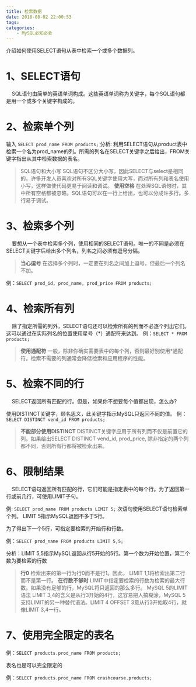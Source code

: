 ```yaml
---
title: 检索数据
date: 2018-08-02 22:00:53
tags:
categories:
    - MySQL必知必会
---
```

介绍如何使用SELECT语句从表中检索一个或多个数据列。
<!-- more -->

# 1、SELECT语句
&nbsp;&nbsp;&nbsp;&nbsp;SQL语句由简单的英语单词构成。这些英语单词称为关键字，每个SQL语句都是用一个或多个关键字构成的。

# 2、检索单个列
输入 `SELECT prod_name FROM products;`
分析: 利用SELECT语句从product表中检索一个名为prod_name的列。所需的列名在SELECT关键字之后给出，FROM关键字指出从其中检索数据的表名。
>SQL语句和大小写 SQL语句不区分大小写，因此SELECT与select是相同的。许多开发人员喜欢对所有SQL关键字使用大写，而对所有列和表名使用小写，这样做使代码更易于阅读和调试。
>**使用空格** 在处理SQL语句时，其中所有空格都被忽略。SQL语句可以在一行上给出，也可以分成许多行。多行易于调试。

# 3、检索多个列
&nbsp;&nbsp;&nbsp;&nbsp;要想从一个表中检索多个列，使用相同的SELECT语句。唯一的不同是必须在SELECT关键字后给出多个列名，列名之间必须有逗号分隔。
> **当心逗号** 在选择多个列时，一定要在列名之间加上逗号，但最后一个列名不加。

例：`SELECT prod_id, prod_name, prod_price FROM products;`

# 4、检索所有列
&nbsp;&nbsp;&nbsp;&nbsp;除了指定所需的列外，SELECT语句还可以检索所有的列而不必逐个列出它们。这可以通过在实际列名的位置使用星号（*）通配符来达到。
例：`SELECT * FROM products;`
> **使用通配符** 一般，除非你确实需要表中的每个列，否则最好别使用*通配符。检索不需要的列通常会降低检索和应用程序的性能。

# 5、检索不同的行
&nbsp;&nbsp;&nbsp;&nbsp;SELECT返回所有匹配的行。但是，如果你不想要每个值都出现，怎么办?

使用DISTINCT关键字，顾名思义，此关键字指示MySQL只返回不同的值。
例：`SELECT DISTINCT vend_id FROM products;`
> **不能部分使用DISTINCT** DISTINCT关键字应用于所有列而不仅是前置它的列。如果给出SELECT DISTINCT vend_id, prod_price, 除非指定的两个列都不同，否则所有行都将被检索出来。

# 6、限制结果

&nbsp;&nbsp;&nbsp;&nbsp;SELECT语句返回所有匹配的行，它们可能是指定表中的每个行。为了返回第一行或前几行，可使用LIMIT子句。

例: `SELECT prod_name FROM products LIMIT 5;`
次语句使用SELECT语句检索单个列。 LIMIT 5指示MySQL返回不多于5行。

为了得出下一个5行，可指定要检索的开始行和行数。

例：`SELECT prod_name FROM products LIMIT 5,5;`

分析：LIMIT 5,5指示MySQL返回从行5开始的5行。第一个数为开始位置，第二个数为要检索的行数
> **行0** 检索出来的第一行为行0而不是行1。因此， LIMIT 1,1将检索出第二行而不是第一行。
> **在行数不够时** LIMIT中指定要检索的行数为检索的最大行数。如果没有足够的行，MySQL将只返回的那么多行。
> MySQL 5的LIMIT语法 LIMIT 3,4的含义是从行3开始的4行，这容易把人搞糊涂，MySQL 5支持LIMIT的另一种替代语法。LIMIT 4 OFFSET 3意从行3开始取4行，就像LIMIT 3,4一行。

# 7、使用完全限定的表名
例：`SELECT products.prod_name FROM products;`

表名也是可以完全限定的

例：`SELECT products.prod_name FROM crashcourse.products;`